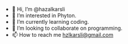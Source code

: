 - 👋 Hi, I’m @hazalkarsli
- 👀 I’m interested in Phyton.
- 🌱 I’m currently learning coding.
- 💞️ I’m looking to collaborate on programming.
- 📫 How to reach me hzlkarsli@gmail.com

<!---
hazalkarsli/hazalkarsli is a ✨ special ✨ repository because its `README.md` (this file) appears on your GitHub profile.
You can click the Preview link to take a look at your changes.
--->
